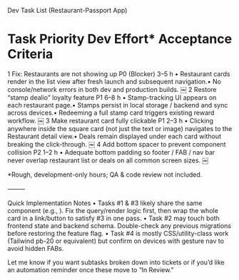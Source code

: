 Dev Task List (Restaurant-Passport App)

#	Task	Priority	Dev Effort*	Acceptance Criteria
1	Fix: Restaurants are not showing up	P0 (Blocker)	3–5 h	• Restaurant cards render in the list view after fresh launch and subsequent navigation.• No console/network errors in both dev and production builds.  ￼
2	Restore “stamp dealio” loyalty feature	P1	6–8 h	• Stamp-tracking UI appears on each restaurant page.• Stamps persist in local storage / backend and sync across devices.• Redeeming a full stamp card triggers existing reward workflow.  ￼
3	Make restaurant card fully clickable	P1	2–3 h	• Clicking anywhere inside the square card (not just the text or image) navigates to the Restaurant detail view.• Deals remain displayed under each card without breaking the click-through.  ￼
4	Add bottom spacer to prevent component collision	P2	1–2 h	• Adequate bottom padding so footer / FAB / nav bar never overlap restaurant list or deals on all common screen sizes.  ￼

*Rough, development-only hours; QA & code review not included.

⸻

Quick Implementation Notes
	•	Tasks #1 & #3 likely share the same component (e.g., <RestaurantCard>). Fix the query/render logic first, then wrap the whole card in a link/button to satisfy #3 in one pass.
	•	Task #2 may touch both frontend state and backend schema. Double-check any previous migrations before restoring the feature flag.
	•	Task #4 is mostly CSS/utility-class work (Tailwind pb-20 or equivalent) but confirm on devices with gesture nav to avoid hidden FABs.

Let me know if you want subtasks broken down into tickets or if you’d like an automation reminder once these move to “In Review.”